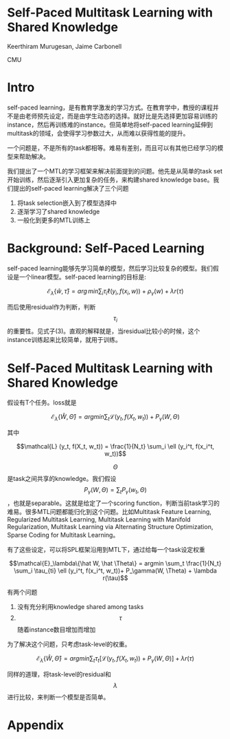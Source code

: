 # Self-Paced Multitask Learning with Shared Knowledge

Keerthiram Murugesan, Jaime Carbonell

CMU

# Intro

self-paced learning，是有教育学激发的学习方式。在教育学中，教授的课程并不是由老师预先设定，而是由学生动态的选择。就好比是先选择更加容易训练的instance，然后再训练难的instance。但简单地将self-paced learning延伸到multitask的领域，会使得学习参数过大，从而难以获得性能的提升。

一个问题是，不是所有的task都相等。难易有差别，而且可以有其他已经学习的模型来帮助解决。

我们提出了一个MTL的学习框架来解决前面提到的问题。他先是从简单的task set开始训练，然后逐渐引入更加复杂的任务，来构建shared knowledge base。我们提出的self-paced learning解决了三个问题

1. 将task selection嵌入到了模型选择中
2. 逐渐学习了shared knowledge
3. 一般化到更多的MTL训练上

# Background: Self-Paced Learning

self-paced learning能够先学习简单的模型，然后学习比较复杂的模型。我们假设是一个linear模型。self-paced learning的目标是:

$$\mathcal{E}_\lambda\{\hat w, \hat \tau\} = arg \, min \sum_i \tau_i \ell(y_i, f(x_i, w)) + \rho_\gamma(w) + \lambda r(\tau) $$

而后使用residual作为判断，判断$$\tau_i$$的重要性。见式子(3)。直观的解释就是，当residual比较小的时候，这个instance训练起来比较简单，就用于训练。

# Self-Paced Multitask Learning with Shared Knowledge

假设有T个任务。loss就是

$$\mathcal{E}_\lambda\{\hat W, \hat \Theta\} = argmin \sum_t \mathcal{L} (y_t, f(X_t, w_t)) + P_\gamma(W, \Theta)$$

其中

$$\mathcal{L} (y_t, f(X_t, w_t)) = \frac{1}{N_t} \sum_i \ell (y_i^t, f(x_i^t, w_t))$$

$$\Theta$$是task之间共享的knowledge。我们假设$$P_\gamma(W, \Theta) = \sum_t P_\gamma(w_t, \Theta)$$，也就是separable。这就是给定了一个scoring function，判断当前task学习的难易。很多MTL问题都能归化到这个问题。比如Multitask Feature Learning, Regularized Multitask Learning, Multitask Learning with Manifold Regularization, Multitask Learning via Alternating Structure Optimization, Sparse Coding for Multitask Learning。

有了这些设定，可以将SPL框架沿用到MTL下，通过给每一个task设定权重

$$\mathcal{E}_\lambda\{\hat W, \hat \Theta\} = argmin \sum_t \frac{1}{N_t} \sum_i \tau_{ti} \ell (y_i^t, f(x_i^t, w_t))+ P_\gamma(W, \Theta) + \lambda r(\tau)$$

有两个问题

1. 没有充分利用knowledge shared among tasks
2. $$\tau$$随着instance数目增加而增加

为了解决这个问题，只考虑task-level的权重。

$$\mathcal{E}_\lambda\{\hat W, \hat \Theta\} = argmin \sum_t \tau_t [\mathcal{L} (y_t, f(X_t, w_t)) + P_\gamma(W, \Theta)] + \lambda r(\tau)$$

同样的道理，将task-level的residual和$$\lambda$$进行比较，来判断一个模型是否简单。

# Appendix

